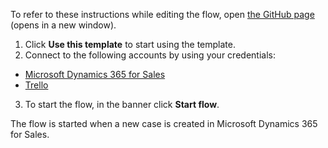To refer to these instructions while editing the flow, open [the GitHub page](https://github.com/ot4i/app-connect-templates/tree/main/resources/markdown/Create%20a%20new%20Trello%20card%20when%20a%20new%20case%20is%20created%20in%20Microsoft%20Dynamics%20365%20for%20Sales_instructions.md) (opens in a new window).

1.	Click **Use this template** to start using the template.
2.	Connect to the following accounts by using your credentials:
   - [Microsoft Dynamics 365 for Sales](https://ibm.biz/acmsdynamicssales)
   - [Trello](https://ibm.biz/actrello)
3.	To start the flow, in the banner click **Start flow**.

The flow is started when a new case is created in Microsoft Dynamics 365 for Sales.

